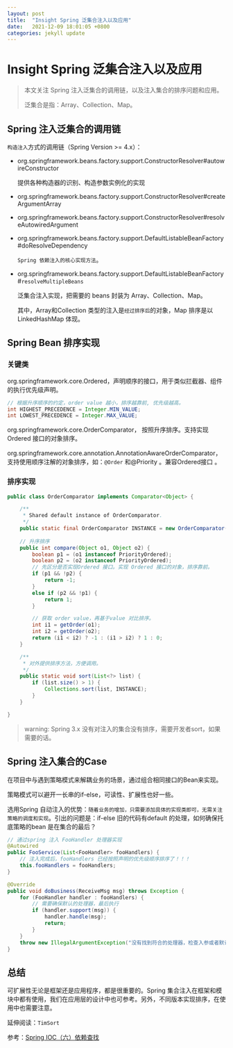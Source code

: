 ```yaml
---
layout: post
title:  "Insight Spring 泛集合注入以及应用"
date:   2021-12-09 18:01:05 +0800
categories: jekyll update
---
```

# Insight Spring 泛集合注入以及应用

> 本文关注 Spring 注入泛集合的调用链，以及注入集合的排序问题和应用。
>
> 泛集合是指：Array、Collection、Map。

## Spring 注入泛集合的调用链

`构造注入`方式的调用链（Spring Version >= 4.x）：

* org.springframework.beans.factory.support.ConstructorResolver#autowireConstructor

  提供各种构造器的识别、构造参数实例化的实现

* org.springframework.beans.factory.support.ConstructorResolver#createArgumentArray

* org.springframework.beans.factory.support.ConstructorResolver#resolveAutowiredArgument

* org.springframework.beans.factory.support.DefaultListableBeanFactory#doResolveDependency

  `Spring 依赖注入的核心实现方法`。

* org.springframework.beans.factory.support.DefaultListableBeanFactory#`resolveMultipleBeans`

  泛集合注入实现，把需要的 beans 封装为 Array、Collection、Map。

  其中，Array和Collection 类型的注入是`经过排序后`的对象，Map 排序是以 LinkedHashMap 体现。

## Spring Bean 排序实现

### 关键类

org.springframework.core.Ordered，声明顺序的接口，用于类似拦截器、组件的执行优先级声明。

```java
// 根据升序顺序的约定，order value 越小，排序越靠前, 优先级越高。
int HIGHEST_PRECEDENCE = Integer.MIN_VALUE;
int LOWEST_PRECEDENCE = Integer.MAX_VALUE;
```

org.springframework.core.OrderComparator， 按照升序排序。支持实现 Ordered 接口的对象排序。

org.springframework.core.annotation.AnnotationAwareOrderComparator，支持使用顺序注解的对象排序，如：`@Order` 和@Priority 。兼容Ordered接口 。

### 排序实现

```java
public class OrderComparator implements Comparator<Object> {

	/**
	 * Shared default instance of OrderComparator.
	 */
	public static final OrderComparator INSTANCE = new OrderComparator();
    
    // 升序排序
	public int compare(Object o1, Object o2) {
		boolean p1 = (o1 instanceof PriorityOrdered);
		boolean p2 = (o2 instanceof PriorityOrdered);
        // 先区分是否实现Ordered 接口。实现 Ordered 接口的对象，排序靠前。
		if (p1 && !p2) {
			return -1;
		}
		else if (p2 && !p1) {
			return 1;
		}

		// 获取 order value，再基于value 对比排序。
		int i1 = getOrder(o1);
		int i2 = getOrder(o2);
		return (i1 < i2) ? -1 : (i1 > i2) ? 1 : 0;
	}

	/**
	 * 对外提供排序方法，方便调用。
	 */
	public static void sort(List<?> list) {
		if (list.size() > 1) {
			Collections.sort(list, INSTANCE);
		}
	}

}

```



> warning: Spring 3.x 没有对注入的集合没有排序，需要开发者sort，如果需要的话。

## Spring 注入集合的Case

在项目中与遇到策略模式来解耦业务的场景，通过组合相同接口的Bean来实现。

策略模式可以避开一长串的if-else，可读性、扩展性也好一些。

选用Spring 自动注入的优势：`随着业务的增加，只需要添加具体的实现类即可，无需关注策略的调度和实现`。引出的问题是：if-else 旧的代码有default 的处理，如何确保托底策略的bean 是在集合的最后？

```java
// 通过spring 注入 FooHandler 处理器实现
@Autowired
public FooService(List<FooHandler> fooHandlers) {
    // 注入完成后，fooHandlers 已经按照声明的优先级顺序排序了！！！
	this.fooHandlers = fooHandlers;
}

@Override
public void doBusiness(ReceiveMsg msg) throws Exception {
	for (FooHandler handler : fooHandlers) {
        // 需要确保默认的处理器，最后执行
		if (handler.support(msg)) {
			handler.handle(msg);
			return;
		}
	}
	throw new IllegalArgumentException("没有找到符合的处理器，检查入参或者默认的处理器...");
}
```


## 总结

可扩展性无论是框架还是应用程序，都是很重要的。Spring 集合注入在框架和模块中都有使用，我们在应用层的设计中也可参考。另外，不同版本实现排序，在使用中也需要注意。

延伸阅读：`TimSort`

参考：[Spring IOC（六）依赖查找](https://www.cnblogs.com/binarylei/p/10340455.html)

